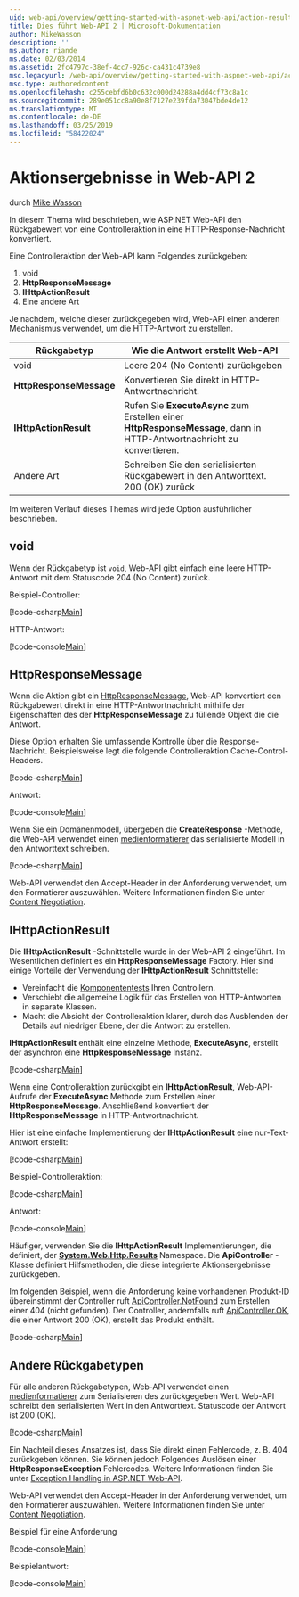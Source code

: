 ```yaml
---
uid: web-api/overview/getting-started-with-aspnet-web-api/action-results
title: Dies führt Web-API 2 | Microsoft-Dokumentation
author: MikeWasson
description: ''
ms.author: riande
ms.date: 02/03/2014
ms.assetid: 2fc4797c-38ef-4cc7-926c-ca431c4739e8
msc.legacyurl: /web-api/overview/getting-started-with-aspnet-web-api/action-results
msc.type: authoredcontent
ms.openlocfilehash: c255cebfd6b0c632c000d24288a4dd4cf73c8a1c
ms.sourcegitcommit: 289e051cc8a90e8f7127e239fda73047bde4de12
ms.translationtype: MT
ms.contentlocale: de-DE
ms.lasthandoff: 03/25/2019
ms.locfileid: "58422024"
---
```

<a name="action-results-in-web-api-2"></a>Aktionsergebnisse in Web-API 2
====================
durch [Mike Wasson](https://github.com/MikeWasson)

In diesem Thema wird beschrieben, wie ASP.NET Web-API den Rückgabewert von eine Controlleraktion in eine HTTP-Response-Nachricht konvertiert.

Eine Controlleraktion der Web-API kann Folgendes zurückgeben:

1. void
2. **HttpResponseMessage**
3. **IHttpActionResult**
4. Eine andere Art

Je nachdem, welche dieser zurückgegeben wird, Web-API einen anderen Mechanismus verwendet, um die HTTP-Antwort zu erstellen.

| Rückgabetyp | Wie die Antwort erstellt Web-API |
| --- | --- |
| void | Leere 204 (No Content) zurückgeben |
| **HttpResponseMessage** | Konvertieren Sie direkt in HTTP-Antwortnachricht. |
| **IHttpActionResult** | Rufen Sie **ExecuteAsync** zum Erstellen einer **HttpResponseMessage**, dann in HTTP-Antwortnachricht zu konvertieren. |
| Andere Art | Schreiben Sie den serialisierten Rückgabewert in den Antworttext. 200 (OK) zurück |

Im weiteren Verlauf dieses Themas wird jede Option ausführlicher beschrieben.

## <a name="void"></a>void

Wenn der Rückgabetyp ist `void`, Web-API gibt einfach eine leere HTTP-Antwort mit dem Statuscode 204 (No Content) zurück.

Beispiel-Controller:

[!code-csharp[Main](action-results/samples/sample1.cs)]

HTTP-Antwort:

[!code-console[Main](action-results/samples/sample2.cmd)]

## <a name="httpresponsemessage"></a>HttpResponseMessage

Wenn die Aktion gibt ein [HttpResponseMessage](https://msdn.microsoft.com/library/system.net.http.httpresponsemessage.aspx), Web-API konvertiert den Rückgabewert direkt in eine HTTP-Antwortnachricht mithilfe der Eigenschaften des der **HttpResponseMessage** zu füllende Objekt die die Antwort.

Diese Option erhalten Sie umfassende Kontrolle über die Response-Nachricht. Beispielsweise legt die folgende Controlleraktion Cache-Control-Headers.

[!code-csharp[Main](action-results/samples/sample3.cs)]

Antwort:

[!code-console[Main](action-results/samples/sample4.cmd?highlight=2)]

Wenn Sie ein Domänenmodell, übergeben die **CreateResponse** -Methode, die Web-API verwendet einen [medienformatierer](../formats-and-model-binding/media-formatters.md) das serialisierte Modell in den Antworttext schreiben.

[!code-csharp[Main](action-results/samples/sample5.cs)]

Web-API verwendet den Accept-Header in der Anforderung verwendet, um den Formatierer auszuwählen. Weitere Informationen finden Sie unter [Content Negotiation](../formats-and-model-binding/content-negotiation.md).

## <a name="ihttpactionresult"></a>IHttpActionResult

Die **IHttpActionResult** -Schnittstelle wurde in der Web-API 2 eingeführt. Im Wesentlichen definiert es ein **HttpResponseMessage** Factory. Hier sind einige Vorteile der Verwendung der **IHttpActionResult** Schnittstelle:

- Vereinfacht die [Komponententests](../testing-and-debugging/unit-testing-controllers-in-web-api.md) Ihren Controllern.
- Verschiebt die allgemeine Logik für das Erstellen von HTTP-Antworten in separate Klassen.
- Macht die Absicht der Controlleraktion klarer, durch das Ausblenden der Details auf niedriger Ebene, der die Antwort zu erstellen.

**IHttpActionResult** enthält eine einzelne Methode, **ExecuteAsync**, erstellt der asynchron eine **HttpResponseMessage** Instanz.

[!code-csharp[Main](action-results/samples/sample6.cs)]

Wenn eine Controlleraktion zurückgibt ein **IHttpActionResult**, Web-API-Aufrufe der **ExecuteAsync** Methode zum Erstellen einer **HttpResponseMessage**. Anschließend konvertiert der **HttpResponseMessage** in HTTP-Antwortnachricht.

Hier ist eine einfache Implementierung der **IHttpActionResult** eine nur-Text-Antwort erstellt:

[!code-csharp[Main](action-results/samples/sample7.cs)]

Beispiel-Controlleraktion:

[!code-csharp[Main](action-results/samples/sample8.cs)]

Antwort:

[!code-console[Main](action-results/samples/sample9.cmd)]

Häufiger, verwenden Sie die **IHttpActionResult** Implementierungen, die definiert, der **[System.Web.Http.Results](https://msdn.microsoft.com/library/system.web.http.results.aspx)** Namespace. Die **ApiController** -Klasse definiert Hilfsmethoden, die diese integrierte Aktionsergebnisse zurückgeben.

Im folgenden Beispiel, wenn die Anforderung keine vorhandenen Produkt-ID übereinstimmt der Controller ruft [ApiController.NotFound](https://msdn.microsoft.com/library/system.web.http.apicontroller.notfound.aspx) zum Erstellen einer 404 (nicht gefunden). Der Controller, andernfalls ruft [ApiController.OK](https://msdn.microsoft.com/library/dn314591.aspx), die einer Antwort 200 (OK), erstellt das Produkt enthält.

[!code-csharp[Main](action-results/samples/sample10.cs)]

## <a name="other-return-types"></a>Andere Rückgabetypen

Für alle anderen Rückgabetypen, Web-API verwendet einen [medienformatierer](../formats-and-model-binding/media-formatters.md) zum Serialisieren des zurückgegeben Wert. Web-API schreibt den serialisierten Wert in den Antworttext. Statuscode der Antwort ist 200 (OK).

[!code-csharp[Main](action-results/samples/sample11.cs)]

Ein Nachteil dieses Ansatzes ist, dass Sie direkt einen Fehlercode, z. B. 404 zurückgeben können. Sie können jedoch Folgendes Auslösen einer **HttpResponseException** Fehlercodes. Weitere Informationen finden Sie unter [Exception Handling in ASP.NET Web-API](../error-handling/exception-handling.md).

Web-API verwendet den Accept-Header in der Anforderung verwendet, um den Formatierer auszuwählen. Weitere Informationen finden Sie unter [Content Negotiation](../formats-and-model-binding/content-negotiation.md).

Beispiel für eine Anforderung

[!code-console[Main](action-results/samples/sample12.cmd)]

Beispielantwort:

[!code-console[Main](action-results/samples/sample13.cmd)]
